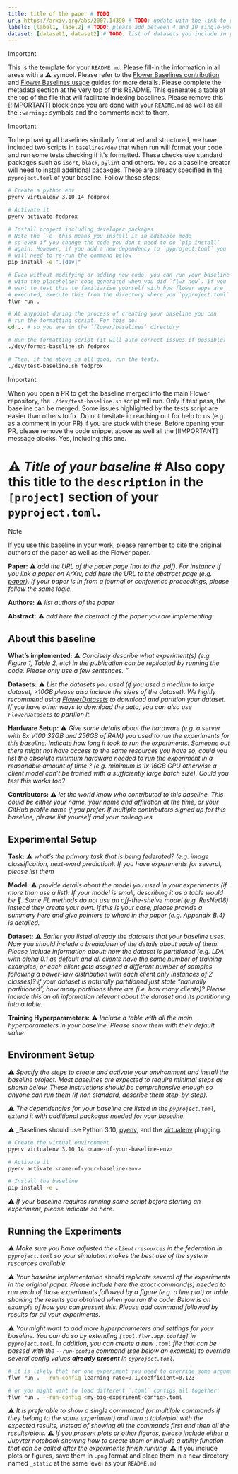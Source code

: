 ```yaml
---
title: title of the paper # TODO
url: https://arxiv.org/abs/2007.14390 # TODO: update with the link to your paper
labels: [label1, label2] # TODO: please add between 4 and 10 single-word (maybe two-words) labels (e.g. system heterogeneity, image classification, asynchronous, weight sharing, cross-silo). Do not use "". Remove this comment once you are done.
dataset: [dataset1, dataset2] # TODO: list of datasets you include in your baseline. Do not use "". Remove this comment once you are done.
---
```


> [!IMPORTANT]
> This is the template for your `README.md`. Please fill-in the information in all areas with a :warning: symbol.
> Please refer to the [Flower Baselines contribution](https://flower.ai/docs/baselines/how-to-contribute-baselines.html) and [Flower Baselines usage](https://flower.ai/docs/baselines/how-to-use-baselines.html) guides for more details.
> Please complete the metadata section at the very top of this README. This generates a table at the top of the file that will facilitate indexing baselines.
> Please remove this [!IMPORTANT] block once you are done with your `README.md` as well as all the `:warning:` symbols and the comments next to them.

> [!IMPORTANT]
> To help having all baselines similarly formatted and structured, we have included two scripts in `baselines/dev` that when run will format your code and run some tests checking if it's formatted.
> These checks use standard packages such as `isort`, `black`, `pylint` and others. You as a baseline creator will need to install additional pacakges. These are already specified in the `pyproject.toml` of 
> your baseline. Follow these steps:

```bash
# Create a python env
pyenv virtualenv 3.10.14 fedprox

# Activate it
pyenv activate fedprox

# Install project including developer packages
# Note the `-e` this means you install it in editable mode 
# so even if you change the code you don't need to do `pip install`
# again. However, if you add a new dependency to `pyproject.toml` you
# will need to re-run the command below
pip install -e ".[dev]"

# Even without modifying or adding new code, you can run your baseline
# with the placeholder code generated when you did `flwr new`. If you
# want to test this to familiarise yourself with how flower apps are
# executed, execute this from the directory where you `pyproject.toml` is:
flwr run .

# At anypoint during the process of creating your baseline you can 
# run the formatting script. For this do:
cd .. # so you are in the `flower/baselines` directory

# Run the formatting script (it will auto-correct issues if possible)
./dev/format-baseline.sh fedprox

# Then, if the above is all good, run the tests.
./dev/test-baseline.sh fedprox
```

> [!IMPORTANT]
> When you open a PR to get the baseline merged into the main Flower repository, the `./dev/test-baseline.sh` script will run. Only if test pass, the baseline can be merged. 
> Some issues highlighted by the tests script are easier than others to fix. Do not hesitate in reaching out for help to us (e.g. as a comment in your PR) if you are stuck with these.
> Before opening your PR, please remove the code snippet above as well all the [!IMPORTANT] message blocks. Yes, including this one.

# :warning: *_Title of your baseline_* # Also copy this title to the `description` in the `[project]` section of your `pyproject.toml`.

> [!NOTE] 
> If you use this baseline in your work, please remember to cite the original authors of the paper as well as the Flower paper.

**Paper:** :warning: *_add the URL of the paper page (not to the .pdf). For instance if you link a paper on ArXiv, add here the URL to the abstract page (e.g. [paper](https://arxiv.org/abs/1512.03385)). If your paper is in from a journal or conference proceedings, please follow the same logic._*

**Authors:** :warning: *_list authors of the paper_*

**Abstract:** :warning: *_add here the abstract of the paper you are implementing_*


## About this baseline

**What’s implemented:** :warning: *_Concisely describe what experiment(s) (e.g. Figure 1, Table 2, etc) in the publication can be replicated by running the code. Please only use a few sentences. ”_*

**Datasets:** :warning: *_List the datasets you used (if you used a medium to large dataset, >10GB please also include the sizes of the dataset). We highly recommend using [FlowerDatasets](https://flower.ai/docs/datasets/index.html) to download and partition your dataset. If you have other ways to download the data, you can also use `FlowerDatasets` to partiion it._*

**Hardware Setup:** :warning: *_Give some details about the hardware (e.g. a server with 8x V100 32GB and 256GB of RAM) you used to run the experiments for this baseline. Indicate how long it took to run the experiments. Someone out there might not have access to the same resources you have so, could you list the absolute minimum hardware needed to run the experiment in a reasonable amount of time ? (e.g. minimum is 1x 16GB GPU otherwise a client model can’t be trained with a sufficiently large batch size). Could you test this works too?_*

**Contributors:** :warning: *_let the world know who contributed to this baseline. This could be either your name, your name and affiliation at the time, or your GitHub profile name if you prefer. If multiple contributors signed up for this baseline, please list yourself and your colleagues_*


## Experimental Setup

**Task:** :warning: *_what’s the primary task that is being federated? (e.g. image classification, next-word prediction). If you have experiments for several, please list them_*

**Model:** :warning: *_provide details about the model you used in your experiments (if more than use a list). If your model is small, describing it as a table would be :100:. Some FL methods do not use an off-the-shelve model (e.g. ResNet18) instead they create your own. If this is your case, please provide a summary here and give pointers to where in the paper (e.g. Appendix B.4) is detailed._*

**Dataset:** :warning: *_Earlier you listed already the datasets that your baseline uses. Now you should include a breakdown of the details about each of them. Please include information about: how the dataset is partitioned (e.g. LDA with alpha 0.1 as default and all clients have the same number of training examples; or each client gets assigned a different number of samples following a power-law distribution with each client only instances of 2 classes)? if  your dataset is naturally partitioned just state “naturally partitioned”; how many partitions there are (i.e. how many clients)? Please include this an all information relevant about the dataset and its partitioning into a table._*

**Training Hyperparameters:** :warning: *_Include a table with all the main hyperparameters in your baseline. Please show them with their default value._*


## Environment Setup

:warning: _Specify the steps to create and activate your environment and install the baseline project. Most baselines are expected to require minimal steps as shown below. These instructions should be comprehensive enough so anyone can run them (if non standard, describe them step-by-step)._

:warning: _The dependencies for your baseline are listed in the `pyproject.toml`, extend it with additional packages needed for your baseline._

:warning: _Baselines should use Python 3.10, [pyenv](https://github.com/pyenv/pyenv), and the [virtualenv](https://github.com/pyenv/pyenv-virtualenv) plugging. 

```bash
# Create the virtual environment
pyenv virtualenv 3.10.14 <name-of-your-baseline-env>

# Activate it
pyenv activate <name-of-your-baseline-env>

# Install the baseline
pip install -e .
```

:warning: _If your baseline requires running some script before starting an experiment, please indicate so here_.

## Running the Experiments

:warning: _Make sure you have adjusted the `client-resources` in the federation in `pyproject.toml` so your simulation makes the best use of the system resources available._

:warning: _Your baseline implementation should replicate several of the experiments in the original paper. Please include here the exact command(s) needed to run each of those experiments followed by a figure (e.g. a line plot) or table showing the results you obtained when you ran the code. Below is an example of how you can present this. Please add command followed by results for all your experiments._

:warning: _You might want to add more hyperparameters and settings for your baseline. You can do so by extending `[tool.flwr.app.config]` in `pyproject.toml`. In addition, you can create a new `.toml` file that can be passed with the `--run-config` command (see below an example) to override several config values **already present** in `pyproject.toml`._
```bash
# it is likely that for one experiment you need to override some arguments.
flwr run . --run-config learning-rate=0.1,coefficient=0.123

# or you might want to load different `.toml` configs all together:
flwr run . --run-config <my-big-experiment-config>.toml
```

:warning: _It is preferable to show a single commmand (or multilple commands if they belong to the same experiment) and then a table/plot with the expected results, instead of showing all the commands first and then all the results/plots._
:warning: _If you present plots or other figures, please include either a Jupyter notebook showing how to create them or include a utility function that can be called after the experiments finish running._
:warning: If you include plots or figures, save them in `.png` format and place them in a new directory named `_static` at the same level as your `README.md`.
